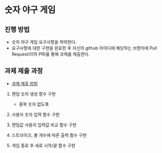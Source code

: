 # 숫자 야구 게임
## 진행 방법
* 숫자 야구 게임 요구사항을 파악한다.
* 요구사항에 대한 구현을 완료한 후 자신의 github 아이디에 해당하는 브랜치에 Pull Request(이하 PR)를 통해 과제를 제출한다.

## 과제 제출 과정
* [과제 제출 방법](https://github.com/next-step/nextstep-docs/tree/master/precourse)

1. 랜덤 숫자 생성 함수 구현
    - 중복 숫자 없도록  
     

2. 사용자 숫자 입력 함수 구현
3. 랜덤값 사용자 입력값 비교 함수 구현
4. 스트라이크, 볼 개수에 따른 출력 함수 구현
5. 게임 종료 후 새로 시작/끝 함수 구현